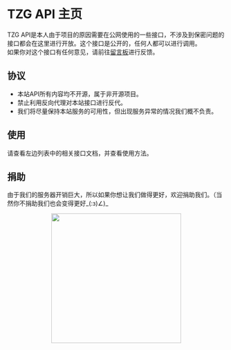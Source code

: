 # TZG API 主页
TZG API是本人由于项目的原因需要在公网使用的一些接口，不涉及到保密问题的接口都会在这里进行开放。这个接口是公开的，任何人都可以进行调用。   
如果你对这个接口有任何意见，请前往[留言板](https://zihangu.com/?page_id=175)进行反馈。
## 协议
* 本站API所有内容均不开源，属于非开源项目。
* 禁止利用反向代理对本站接口进行反代。
* 我们将尽量保持本站服务的可用性，但出现服务异常的情况我们概不负责。  
## 使用
请查看左边列表中的相关接口文档，并查看使用方法。
## 捐助
由于我们的服务器开销巨大，所以如果你想让我们做得更好，欢迎捐助我们。（当然你不捐助我们也会变得更好_(:з)∠)_   
<div style="text-align:center"><img style="float:middle" src='https://oss.tzg6.com/image/Wechat-Donate.png' height="300"></div>
<script type="text/javascript"> //<![CDATA[
  var tlJsHost = ((window.location.protocol == "https:") ? "https://secure.trust-provider.com/" : "http://www.trustlogo.com/");
  document.write(unescape("%3Cscript src='" + tlJsHost + "trustlogo/javascript/trustlogo.js' type='text/javascript'%3E%3C/script%3E"));
//]]></script>
<div style="text-align:center"><script language="JavaScript" type="text/javascript">
  TrustLogo("https://sectigo.com/images/seals/sectigo_trust_seal_md_2x.png", "SECDV", "none");
</script>